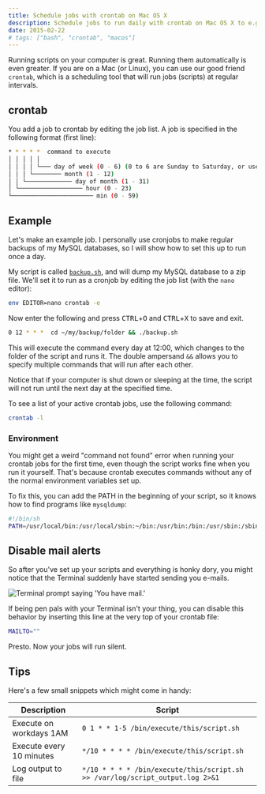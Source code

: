 ```yaml
---
title: Schedule jobs with crontab on Mac OS X
description: Schedule jobs to run daily with crontab on Mac OS X to e.g. backup your MySQL database.
date: 2015-02-22
# tags: ["bash", "crontab", "macos"]
---
```


Running scripts on your computer is great. Running them automatically is even greater. If you are on a Mac (or Linux), you can use our good friend `crontab`, which is a scheduling tool that will run jobs (scripts) at regular intervals.

<!-- more-->

## crontab

You add a job to crontab by editing the job list. A job is specified in the following format (first line):

```bash
* * * * *  command to execute
│ │ │ │ │
│ │ │ │ └─── day of week (0 - 6) (0 to 6 are Sunday to Saturday, or use names; 7 is Sunday, the same as 0)
│ │ │ └──────── month (1 - 12)
│ │ └───────────── day of month (1 - 31)
│ └────────────────── hour (0 - 23)
└─────────────────────── min (0 - 59)
```

## Example

Let's make an example job. I personally use cronjobs to make regular backups of my MySQL databases, so I will show how to set this up to run once a day.

My script is called [`backup.sh`](https://gist.github.com/omichelsen/8968ea562fe646b78780), and will dump my MySQL database to a zip file. We'll set it to run as a cronjob by editing the job list (with the `nano` editor):

```bash
env EDITOR=nano crontab -e
```

Now enter the following and press <kbd>CTRL</kbd>+<kbd>O</kbd> and <kbd>CTRL</kbd>+<kbd>X</kbd> to save and exit.

```bash
0 12 * * *  cd ~/my/backup/folder && ./backup.sh
```

This will execute the command every day at 12:00, which changes to the folder of the script and runs it. The double ampersand `&&` allows you to specify multiple commands that will run after each other.

Notice that if your computer is shut down or sleeping at the time, the script will not run until the next day at the specified time.

To see a list of your active crontab jobs, use the following command:

```bash
crontab -l
```

### Environment

You might get a weird "command not found" error when running your crontab jobs for the first time, even though the script works fine when you run it yourself. That's because crontab executes commands without any of the normal environment variables set up.

To fix this, you can add the PATH in the beginning of your script, so it knows how to find programs like `mysqldump`:

```bash
#!/bin/sh
PATH=/usr/local/bin:/usr/local/sbin:~/bin:/usr/bin:/bin:/usr/sbin:/sbin
```

## Disable mail alerts

So after you've set up your scripts and everything is honky dory, you might notice that the Terminal suddenly have started sending you e-mails.

![Terminal prompt saying 'You have mail.'](/images/blog/schedule-jobs-with-crontab-on-mac-osx/you-have-mail.png)

If being pen pals with your Terminal isn't your thing, you can disable this behavior by inserting this line at the very top of your crontab file:

```bash
MAILTO=""
```

Presto. Now your jobs will run silent.

## Tips

Here's a few small snippets which might come in handy:

| Description              | Script                   |
| ------------------------ | ------------------------ |
| Execute on workdays 1AM  | `0 1 * * 1-5 /bin/execute/this/script.sh`  |
| Execute every 10 minutes | `*/10 * * * * /bin/execute/this/script.sh` |
| Log output to file       | `*/10 * * * * /bin/execute/this/script.sh >> /var/log/script_output.log 2>&1` |